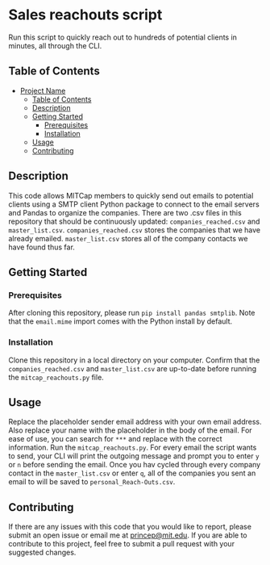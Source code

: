 # Sales reachouts script

Run this script to quickly reach out to hundreds of potential clients in minutes, all through the CLI.

## Table of Contents

- [Project Name](#project-name)
  - [Table of Contents](#table-of-contents)
  - [Description](#description)
  - [Getting Started](#getting-started)
    - [Prerequisites](#prerequisites)
    - [Installation](#installation)
  - [Usage](#usage)
  - [Contributing](#contributing)

## Description

This code allows MITCap members to quickly send out emails to potential clients using a SMTP client Python package to connect to the email servers and Pandas to organize the companies. There are two .csv files in this repository that should be continuously updated: `companies_reached.csv` and `master_list.csv`. `companies_reached.csv` stores the companies that we have already emailed. `master_list.csv` stores all of the company contacts we have found thus far. 

## Getting Started

### Prerequisites

After cloning this repository, please run `pip install pandas smtplib`. Note that the `email.mime` import comes with the Python install by default.

### Installation

Clone this repository in a local directory on your computer. Confirm that the `companies_reached.csv` and `master_list.csv` are up-to-date before running the `mitcap_reachouts.py` file.

## Usage

Replace the placeholder sender email address with your own email address. Also replace your name with the placeholder in the body of the email. For ease of use, you can search for `***` and replace with the correct information. Run the `mitcap_reachouts.py`. For every email the script wants to send, your CLI will print the outgoing message and prompt you to enter `y` or `n` before sending the email. Once you hav cycled through every company contact in the `master_list.csv` or enter `q`, all of the companies you sent an email to will be saved to `personal_Reach-Outs.csv`.

## Contributing

If there are any issues with this code that you would like to report, please submit an open issue or email me at [princep@mit.edu](mailto:princep@mit.edu). If you are able to contribute to this project, feel free to submit a pull request with your suggested changes.


